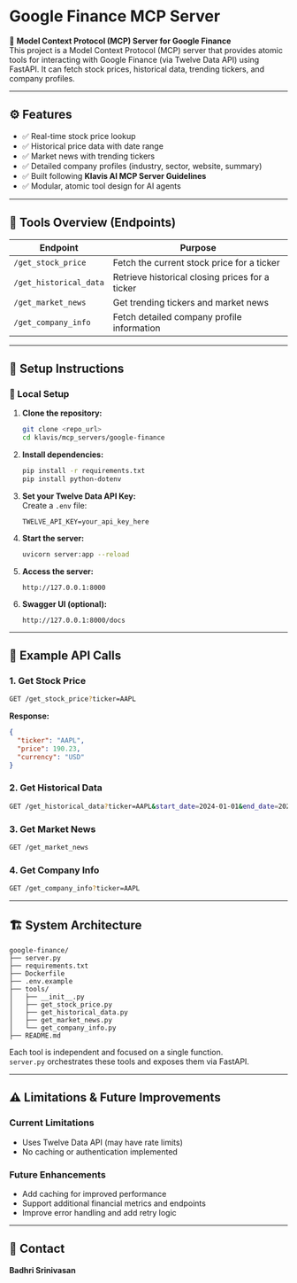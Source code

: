 # Google Finance MCP Server

📌 **Model Context Protocol (MCP) Server for Google Finance**  
This project is a Model Context Protocol (MCP) server that provides atomic tools for interacting with Google Finance (via Twelve Data API) using FastAPI. It can fetch stock prices, historical data, trending tickers, and company profiles.

---

## **⚙️ Features**

- ✅ Real-time stock price lookup  
- ✅ Historical price data with date range  
- ✅ Market news with trending tickers  
- ✅ Detailed company profiles (industry, sector, website, summary)  
- ✅ Built following **Klavis AI MCP Server Guidelines**  
- ✅ Modular, atomic tool design for AI agents  

---

## **🧩 Tools Overview (Endpoints)**

| Endpoint              | Purpose                                           |
|-----------------------|---------------------------------------------------|
| `/get_stock_price`    | Fetch the current stock price for a ticker        |
| `/get_historical_data`| Retrieve historical closing prices for a ticker   |
| `/get_market_news`    | Get trending tickers and market news              |
| `/get_company_info`   | Fetch detailed company profile information        |

---

## **🚀 Setup Instructions**

### **🔧 Local Setup**

1. **Clone the repository:**
   ```bash
   git clone <repo_url>
   cd klavis/mcp_servers/google-finance
   ```

2. **Install dependencies:**
   ```bash
   pip install -r requirements.txt
   pip install python-dotenv
   ```

3. **Set your Twelve Data API Key:**  
   Create a `.env` file:
   ```
   TWELVE_API_KEY=your_api_key_here
   ```

4. **Start the server:**
   ```bash
   uvicorn server:app --reload
   ```

5. **Access the server:**
   ```
   http://127.0.0.1:8000
   ```

6. **Swagger UI (optional):**
   ```
   http://127.0.0.1:8000/docs
   ```

---

## **📡 Example API Calls**

### 1. **Get Stock Price**
```bash
GET /get_stock_price?ticker=AAPL
```
**Response:**
```json
{
  "ticker": "AAPL",
  "price": 190.23,
  "currency": "USD"
}
```

### 2. **Get Historical Data**
```bash
GET /get_historical_data?ticker=AAPL&start_date=2024-01-01&end_date=2024-02-01
```

### 3. **Get Market News**
```bash
GET /get_market_news
```

### 4. **Get Company Info**
```bash
GET /get_company_info?ticker=AAPL
```

---

## **🏗️ System Architecture**

```
google-finance/
├── server.py
├── requirements.txt
├── Dockerfile
├── .env.example
├── tools/
│   ├── __init__.py
│   ├── get_stock_price.py
│   ├── get_historical_data.py
│   ├── get_market_news.py
│   └── get_company_info.py
├── README.md
```

Each tool is independent and focused on a single function.  
`server.py` orchestrates these tools and exposes them via FastAPI.

---

## **⚠️ Limitations & Future Improvements**

### Current Limitations
- Uses Twelve Data API (may have rate limits)  
- No caching or authentication implemented  

### Future Enhancements
- Add caching for improved performance  
- Support additional financial metrics and endpoints  
- Improve error handling and add retry logic  

---

## **🙋 Contact**
**Badhri Srinivasan**
